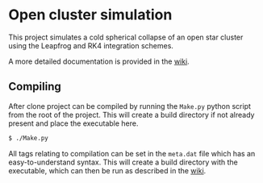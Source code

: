 Open cluster simulation
=============

This project simulates a cold spherical collapse of an open star
cluster using the Leapfrog and RK4 integration schemes.

A more detailed documentation is provided in the
[wiki](https://github.com/benedicteb/FYS3150-Prj05/wiki).

## Compiling

After clone project can be compiled by running the `Make.py` python
script from the root of the project. This will create a build
directory if not already present and place the executable here.

```bash
$ ./Make.py
```

All tags relating to compilation can be set in the `meta.dat` file
which has an easy-to-understand syntax. This will create a build
directory with the executable, which can then be run as described in
the [wiki](https://github.com/benedebr/FYS3150-Prj05/wiki/Executable).

